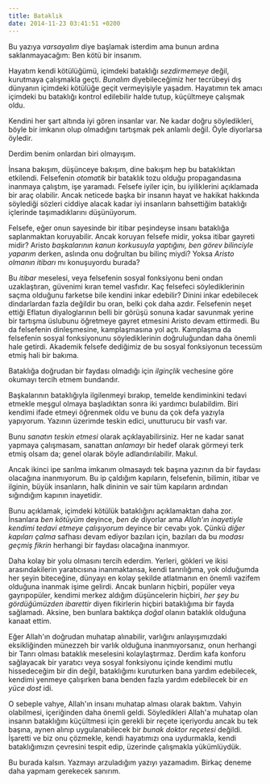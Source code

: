 ```yaml
---
title: Bataklık
date: 2014-11-23 03:41:51 +0200
---
```


Bu yazıya *varsayalım* diye başlamak isterdim ama bunun ardına
saklanmayacağım: Ben kötü bir insanım.

Hayatım kendi kötülüğümü, içimdeki bataklığı *sezdirmemeye* değil,
kurutmaya çalışmakla geçti. *Bunalım* diyebileceğimiz her tecrübeyi dış
dünyanın içimdeki kötülüğe geçit vermeyişiyle yaşadım. Hayatımın tek
amacı içimdeki bu bataklığı kontrol edilebilir halde tutup, küçültmeye
çalışmak oldu.

Kendini her şart altında iyi gören insanlar var. Ne kadar doğru
söyledikleri, böyle bir imkanın olup olmadığını tartışmak pek anlamlı
değil. Öyle diyorlarsa öyledir.

Derdim benim onlardan biri olmayışım.

İnsana bakışım, düşünceye bakışım, dine bakışım hep bu bataklıktan
etkilendi. Felsefenin *otomatik* bir bataklık tozu olduğu propagandasına
inanmaya çalıştım, işe yaramadı. Felsefe iyiler için, bu iyiliklerini
açıklamada bir araç olabilir. Ancak neticede başka bir insanın hayat ve
hakikat hakkında söylediği sözleri ciddiye alacak kadar iyi insanların
bahsettiğim bataklığı içlerinde taşımadıklarını düşünüyorum.

Felsefe, eğer onun sayesinde bir itibar peşindeyse insanı bataklığa
saplanmaktan koruyabilir. Ancak koruyan felsefe midir, yoksa itibar
gayreti midir? Aristo *başkalarının kanun korkusuyla yaptığını, ben
görev bilinciyle yaparım* derken, aslında onu doğrultan bu bilinç miydi?
Yoksa *Aristo olmanın itibarı* mı konuşuyordu burada?

Bu *itibar* meselesi, veya felsefenin sosyal fonksiyonu beni ondan
uzaklaştıran, güvenimi kıran temel vasfıdır. Kaç felsefeci
söylediklerinin saçma olduğunu farketse bile kendini inkar edebilir?
Dinini inkar edebilecek dindarlardan fazla değildir bu oran, belki çok
daha azdır. Felsefenin neşet ettiği Eflatun diyaloglarının belli bir
görüşü sonuna kadar savunmak yerine bir tartışma üslubunu öğretmeye
gayret etmesini Aristo devam ettirmedi. Bu da felsefenin dinleşmesine,
kamplaşmasına yol açtı. Kamplaşma da felsefenin sosyal fonksiyonunu
söylediklerinin doğruluğundan daha önemli hale getirdi. Akademik felsefe
dediğimiz de bu sosyal fonksiyonun tecessüm etmiş hali bir bakıma.

Bataklığa doğrudan bir faydası olmadığı için *ilginçlik* vechesine göre
okumayı tercih etmem bundandır.

Başkalarının bataklığıyla ilgilenmeyi bırakıp, temelde kendiminkini
tedavi etmekle meşgul olmaya başladıktan sonra iki yardımcı bulabildim.
Biri kendimi ifade etmeyi öğrenmek oldu ve bunu da çok defa yazıyla
yapıyorum. Yazının üzerimde teskin edici, unutturucu bir vasfı var.

Bunu *sanatın teskin etmesi* olarak açıklayabilirsiniz. Her ne kadar
sanat yapmaya çalışmasam, sanattan *anlamayı* bir hedef olarak görmeyi
terk etmiş olsam da; genel olarak böyle adlandırılabilir. Makul.

Ancak ikinci ipe sarılma imkanım olmasaydı tek başına yazının da bir
faydası olacağına inanmıyorum. Bu ip çaldığım kapıların, felsefenin,
bilimin, itibar ve ilginin, büyük insanların, halk dininin ve sair tüm
kapıların ardından sığındığım kapının inayetidir.

Bunu açıklamak, içimdeki kötülük bataklığını açıklamaktan daha zor.
İnsanlara *ben kötüyüm* deyince, *ben de* diyorlar ama *Allah'ın
inayetiyle kendimi tedavi etmeye çalışıyorum* deyince bir cevabı yok.
Çünkü *diğer kapıları çalma* safhası devam ediyor bazıları için,
bazıları da bu *modası geçmiş fikrin* herhangi bir faydası olacağına
inanmıyor.

Daha kolay bir yolu olmasını tercih ederdim. Yerleri, gökleri ve ikisi
arasındakilerin yaratıcısına inanmaktansa, kendi tanrılığıma, yok
olduğumda her şeyin biteceğine, dünyayı en kolay şekilde atlatmanın en
önemli vazifem olduğuna inanmak işime gelirdi. Ancak bunların hiçbiri,
popüler veya gayrıpopüler, kendimi merkez aldığım düşüncelerin hiçbiri,
*her şey bu gördüğümüzden ibarettir* diyen fikirlerin hiçbiri
bataklığıma bir fayda sağlamadı. Aksine, ben bunlara baktıkça *doğal*
olanın bataklık olduğuna kanaat ettim.

Eğer Allah'ın doğrudan muhatap alınabilir, varlığını anlayışımızdaki
eksikliğinden münezzeh bir varlık olduğuna inanmıyorsanız, onun herhangi
bir Tanrı olması bataklık meselesini kolaylaştırmaz. Derdim kafa konforu
sağlayacak bir yaratıcı veya sosyal fonksiyonu içinde kendimi mutlu
hissedeceğim bir din değil, bataklığımı kuruturken bana yardım
edebilecek, kendimi yenmeye çalışırken bana benden fazla yardım
edebilecek bir *en yüce dost* idi.

O sebeple vahye, Allah'ın insanı muhatap alması olarak baktım. Vahyin
olabilmesi, içeriğinden daha önemli geldi. Söyledikleri Allah'a muhatap
olan insanın bataklığını küçültmesi için gerekli bir reçete içeriyordu
ancak bu tek başına, aynen alınıp uygulanabilecek bir *bunak doktor
reçetesi* değildi. İşaretti ve biz onu çözmekle, kendi hayatımızı ona
uydurmakla, kendi bataklığımızın çevresini tespit edip, üzerinde
çalışmakla yükümlüydük.

Bu burada kalsın. Yazmayı arzuladığım yazıyı yazamadım. Birkaç deneme
daha yapmam gerekecek sanırım.
